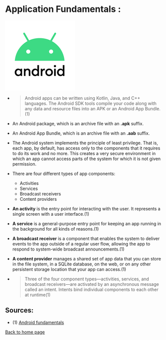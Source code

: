 # **Application Fundamentals :**

![android](./img/android.png)

- > Android apps can be written using Kotlin, Java, and C++ languages. The Android SDK tools compile your code along with any data and resource files into an APK or an Android App Bundle.(1)

- An Android package, which is an archive file with an **.apk** suffix.

- An Android App Bundle, which is an archive file with an **.aab** suffix.

- The Android system implements the principle of least privilege. That is, each app, by default, has access only to the components that it requires to do its work and no more. This creates a very secure environment in which an app cannot access parts of the system for which it is not given permission.

- There are four different types of app components:

  - Activities
  - Services
  - Broadcast receivers
  - Content providers

- **An activity** is the entry point for interacting with the user. It represents a single screen with a user interface.(1)

- **A service** is a general-purpose entry point for keeping an app running in the background for all kinds of reasons.(1)

- **A broadcast receiver** is a component that enables the system to deliver events to the app outside of a regular user flow, allowing the app to respond to system-wide broadcast announcements.(1)

- **A content provider** manages a shared set of app data that you can store in the file system, in a SQLite database, on the web, or on any other persistent storage location that your app can access.(1)

- > Three of the four component types—activities, services, and broadcast receivers—are activated by an asynchronous message called an intent. Intents bind individual components to each other at runtime(1)

## Sources:

- (1) [Android fundamentals](https://developer.android.com/guide/components/fundamentals)

[Back to home page](../README.md)

